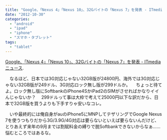 ```yaml
---
title: "Google、「Nexus 4」「Nexus 10」、32Gバイトの「Nexus 7」を発表 - ITmedia ニュース"
date: "2012-10-30"
categories: 
  - "android"
  - "ipad"
  - "iphone"
  - "スマホ・タブレット"
tags: 
  - "tablet"
---
```


[Google、「Nexus 4」「Nexus 10」、32Gバイトの「Nexus 7」を発表 - ITmedia ニュース](http://www.itmedia.co.jp/news/articles/1210/30/news026.html).

　なるほど、日本では3G対応じゃない32GB版が24800円、海外では3G対応じゃない32GB版が249ドル、3G対応ロック無し版が299ドルか。 　ちょっと待てよ。ロック無し版にSoftbankのiPhone4SかiPad2のSIMがさせればかなりイイんじゃないか？ 　299ドルって事は大枠で考えて25000円以下な訳だから、日本で32GB版を買うよりも下手すりゃ安いなコレ。

　いや最終的には俺自身がauのiPhone5にMNPしてテザリングでGoogle Nexus 7を使うつもりだから3G/3.9G/4G対応は要らないといえば要らないんだけど、とりあえず来年の9月までは割賦料金の縛りで脱Softbankできないからなぁ……悩むところではあるな。
